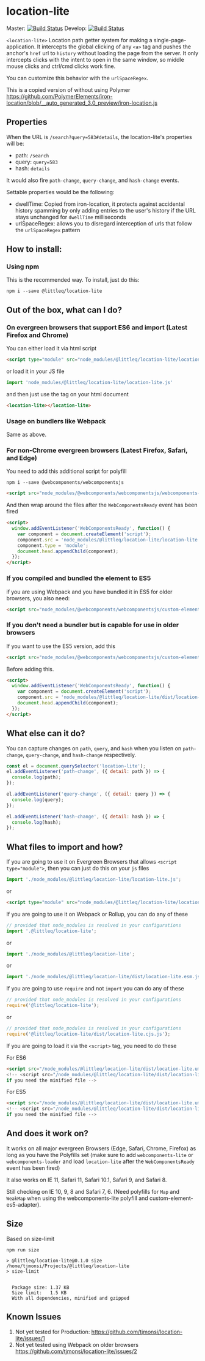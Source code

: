 # location-lite
Master: [![Build Status](https://travis-ci.org/tjmonsi/location-lite.svg?branch=master)](https://travis-ci.org/tjmonsi/location-lite)
Develop: [![Build Status](https://travis-ci.org/tjmonsi/location-lite.svg?branch=develop)](https://travis-ci.org/tjmonsi/location-lite)

`<location-lite>` Location path getter system for making a single-page-application.
It intercepts the global clicking of any `<a>` tag and pushes the anchor's `href` url to `history`
without loading the page from the server. It only intercepts clicks with the intent to
open in the same window, so middle mouse clicks and ctrl/cmd clicks work fine.

You can customize this behavior with the `urlSpaceRegex`.

This is a copied version of without using Polymer https://github.com/PolymerElements/iron-location/blob/__auto_generated_3.0_preview/iron-location.js


## Properties

When the URL is `/search?query=583#details`, the location-lite's properties will be:

- path: `/search`
- query: `query=583`
- hash: `details`

It would also fire `path-change`, `query-change`, and `hash-change` events.

Settable properties would be the following:

- dwellTime: Copied from iron-location, it protects against accidental history spamming by only adding entries to the user's history if the URL stays unchanged for `dwellTime` milliseconds
- urlSpaceRegex: allows you to disregard interception of urls that follow the `urlSpaceRegex` pattern


## How to install:

### Using npm
This is the recommended way. To install, just do this:
```
npm i --save @littleq/location-lite
```

## Out of the box, what can I do?

### On evergreen browsers that support ES6 and import (Latest Firefox and Chrome)

You can either load it via html script

```html
<script type="module" src="node_modules/@littleq/location-lite/location-lite.js">
```

or load it in your JS file

```js
import 'node_modules/@littleq/location-lite/location-lite.js'
```

and then just use the tag on your html document

```html
<location-lite></location-lite>
```

### Usage on bundlers like Webpack

Same as above.

### For non-Chrome evergreen browsers (Latest Firefox, Safari, and Edge)

You need to add this additional script for polyfill

```
npm i --save @webcomponents/webcomponentsjs
```

```html
<script src="node_modules/@webcomponents/webcomponentsjs/webcomponents-loader.js">
```

And then wrap around the files after the `WebComponentsReady` event has been fired

```html
<script>
  window.addEventListener('WebComponentsReady', function() {
    var component = document.createElement('script');
    component.src = 'node_modules/@littleq/location-lite/location-lite.js';
    component.type = 'module';
    document.head.appendChild(component);
  });
</script>
```


### If you compiled and bundled the element to ES5

if you are using Webpack and you have bundled it in ES5 for older browsers, you also need:

```html
<script src="node_modules/@webcomponents/webcomponentsjs/custom-elements-es5-adapter.js">
```


### If you don't need a bundler but is capable for use in older browsers

If you want to use the ES5 version, add this

```html
<script src="node_modules/@webcomponents/webcomponentsjs/custom-elements-es5-adapter.js">
```

Before adding this.

```html
<script>
  window.addEventListener('WebComponentsReady', function() {
    var component = document.createElement('script');
    component.src = 'node_modules/@littleq/location-lite/dist/location-lite.umd.es5.js';
    document.head.appendChild(component);
  });
</script>
```

## What else can it do?

You can capture changes on `path`, `query`, and `hash` when you listen on `path-change`, `query-change`, and `hash-change` respectively.

```js
const el = document.querySelector('location-lite');
el.addEventListener('path-change', ({ detail: path }) => {
  console.log(path);
});

el.addEventListener('query-change', ({ detail: query }) => {
  console.log(query);
});

el.addEventListener('hash-change', ({ detail: hash }) => {
  console.log(hash);
});
```

## What files to import and how?

If you are going to use it on Evergreen Browsers that allows `<script type="module">`,
then you can just do this on your `js` files

```js
import './node_modules/@littleq/location-lite/location-lite.js';
```

or

```html
<script type="module" src="node_modules/@littleq/location-lite/location-lite.js">
```

If you are going to use it on Webpack or Rollup, you can do any of these

```js
// provided that node_modules is resolved in your configurations
import '.@littleq/location-lite';
```

or

```js
import './node_modules/@littleq/location-lite';
```

or

```js
import './node_modules/@littleq/location-lite/dist/location-lite.esm.js';
```

If you are going to use `require` and not `import` you can do any of these

```js
// provided that node_modules is resolved in your configurations
require('@littleq/location-lite');
```

or

```js
// provided that node_modules is resolved in your configurations
require('@littleq/location-lite/dist/location-lite.cjs.js');
```

If you are going to load it via the `<script>` tag, you need to do these

For ES6

```html
<script src="/node_modules/@littleq/location-lite/dist/location-lite.umd.js">
<!-- <script src="/node_modules/@littleq/location-lite/dist/location-lite.umd.min.js">
if you need the minified file -->
```

For ES5

```html
<script src="/node_modules/@littleq/location-lite/dist/location-lite.umd.es5.js">
<!-- <script src="/node_modules/@littleq/location-lite/dist/location-lite.umd.es5.min.js">
if you need the minified file -->
```


## And does it work on?

It works on all major evergreen Browsers (Edge, Safari, Chrome, Firefox) as long as you have the Polyfills
set (make sure to add `webcomponents-lite` or `webcomponents-loader` and load `location-lite` after the
`WebComponentsReady` event has been fired)

It also works on IE 11, Safari 11, Safari 10.1, Safari 9, and Safari 8.

Still checking on IE 10, 9, 8 and Safari 7, 6. (Need polyfills for `Map` and `WeakMap` when using the webcomponents-lite polyfill and custom-element-es5-adapter).


## Size

Based on size-limit

```
npm run size

> @littleq/location-lite@0.1.0 size /home/tjmonsi/Projects/@littleq/location-lite
> size-limit


  Package size: 1.37 KB
  Size limit:   1.5 KB
  With all dependencies, minified and gzipped
```

## Known Issues

1. Not yet tested for Production: https://github.com/tjmonsi/location-lite/issues/1
2. Not yet tested using Webpack on older browsers https://github.com/tjmonsi/location-lite/issues/2